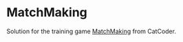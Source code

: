 # MatchMaking

Solution for the training game [MatchMaking](https://catcoder.codingcontest.org/training/4343/play) from CatCoder.
